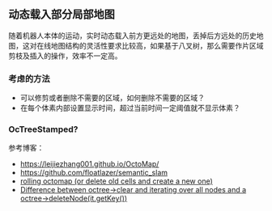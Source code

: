 ## 动态载入部分局部地图
随着机器人本体的运动，实时动态载入前方更远处的地图，丢掉后方远处的历史地图，这对在线地图结构的灵活性要求比较高，如果基于八叉树，那么需要作片区域剪枝及插入的操作，效率不一定高。

### 考虑的方法

- 可以修剪或者删除不需要的区域，如何删除不需要的区域？
- 在每个体素内部设置显示时间，超过当前时间一定阈值就不显示体素？

### OcTreeStamped?

参考博客：

- https://leijiezhang001.github.io/OctoMap/
- https://github.com/floatlazer/semantic_slam
- [rolling octomap (or delete old cells and create a new one)](https://groups.google.com/g/octomap/c/gl29YhNaQYw)
- [Difference between octree->clear and iterating over all nodes and a octree->deleteNode(it.getKey())](https://groups.google.com/g/octomap/c/L1dh6z-pAhU)

